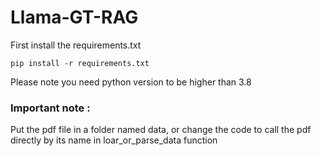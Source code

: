 # Llama-GT-RAG

First install the requirements.txt 

```pip install -r requirements.txt```

Please note you need python version to be higher than 3.8 

### Important note : 
Put the pdf file in a folder named data, or change the code to call the pdf directly by its name in loar_or_parse_data function
